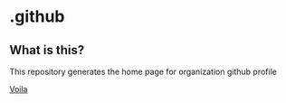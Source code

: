 # .github

## What is this?

This repository generates the home page for organization github profile 

[Voila](https://github.com/motain)
